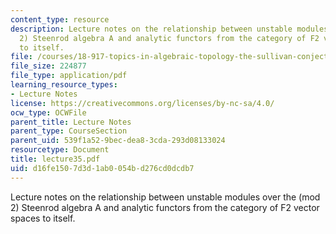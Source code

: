 ```yaml
---
content_type: resource
description: Lecture notes on the relationship between unstable modules over the (mod
  2) Steenrod algebra A and analytic functors from the category of F2 vector spaces
  to itself.
file: /courses/18-917-topics-in-algebraic-topology-the-sullivan-conjecture-fall-2007/d16fe1507d3d1ab0054bd276cd0dcdb7_lecture35.pdf
file_size: 224877
file_type: application/pdf
learning_resource_types:
- Lecture Notes
license: https://creativecommons.org/licenses/by-nc-sa/4.0/
ocw_type: OCWFile
parent_title: Lecture Notes
parent_type: CourseSection
parent_uid: 539f1a52-9bec-dea8-3cda-293d08133024
resourcetype: Document
title: lecture35.pdf
uid: d16fe150-7d3d-1ab0-054b-d276cd0dcdb7
---
```

Lecture notes on the relationship between unstable modules over the (mod 2) Steenrod algebra A and analytic functors from the category of F2 vector spaces to itself.